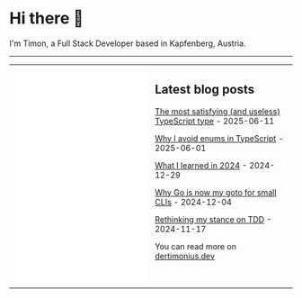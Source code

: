 # Hi there 👋

I'm Timon, a Full Stack Developer based in Kapfenberg, Austria.

---

<table>
<tr>
<td valign="top" width="50%">
<img src="metrics.svg" alt="Metric" />
</td>
<td valign="top" width="50%">

## Latest blog posts

<!-- blog start -->
[The most satisfying (and useless) TypeScript type](https://blog.dertimonius.dev/posts/til-35/) - 2025-06-11

[Why I avoid enums in TypeScript](https://blog.dertimonius.dev/posts/til-34/) - 2025-06-01

[What I learned in 2024](https://blog.dertimonius.dev/posts/til-33/) - 2024-12-29

[Why Go is now my goto for small CLIs](https://blog.dertimonius.dev/posts/til-32/) - 2024-12-04

[Rethinking my stance on TDD](https://blog.dertimonius.dev/posts/til-31/) - 2024-11-17
<!-- blog end -->

You can read more on [dertimonius.dev](https://dertimonius.dev)

</td>
</tr></table>
